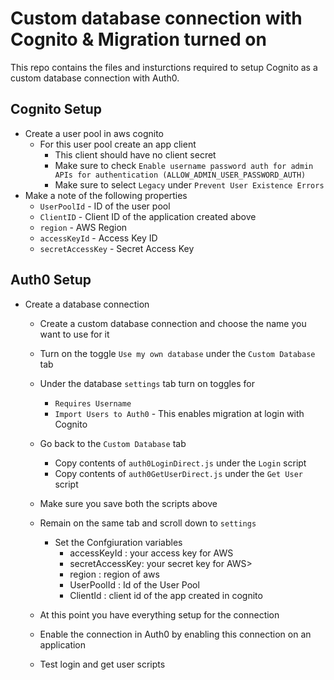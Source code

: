 # Custom database connection with Cognito & Migration turned on

This repo contains the files and insturctions required to setup Cognito as a custom database connection with Auth0.

## Cognito Setup

- Create a user pool in aws cognito
    - For this user pool create an app client
        - This client should have no client secret
        - Make sure to check `Enable username password auth for admin APIs for authentication (ALLOW_ADMIN_USER_PASSWORD_AUTH)`
        - Make sure to select `Legacy` under `Prevent User Existence Errors`
- Make a note of the following properties
    - `UserPoolId` - ID of the user pool
    - `ClientID` - Client ID of the application created above
    - `region` - AWS Region
    - `accessKeyId` - Access Key ID
    - `secretAccessKey` - Secret Access Key


## Auth0 Setup

- Create a database connection
    - Create a custom database connection and choose the name you want to use for it
    - Turn on the toggle `Use my own database` under the `Custom Database` tab
    - Under the database `settings` tab turn on toggles for
        - `Requires Username`
        - `Import Users to Auth0` - This enables migration at login with Cognito
    - Go back to the `Custom Database` tab 
        - Copy contents of `auth0LoginDirect.js` under the `Login` script
        - Copy contents of `auth0GetUserDirect.js` under the `Get User` script
    - Make sure you save both the scripts above
    - Remain on the same tab and scroll down to `settings`
        - Set the Confgiuration variables
            - accessKeyId : your access key for AWS
            - secretAccessKey: your secret key for AWS>
            - region : region of aws
            - UserPoolId : Id of the User Pool
            - ClientId : client id of the app created in cognito

    - At this point you have everything setup for the connection
    - Enable the connection in Auth0 by enabling this connection on an application
    - Test login and get user scripts





